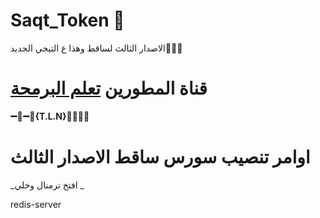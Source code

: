 # Saqt_Token 🤖

الاصدار الثالث لساقط وهذا ع التيجي الجديد🤾🏻‍♂️

# قناة المطورين [تعلم البرمحة](https://telegram.me/Ch_Dev)

<b>➖🔷➖🔻{T.L.N}🔻➖🔷➖</b>

# اوامر تنصيب سورس ساقط الاصدار الثالث

 _افتخ ترمنال وخلي _

redis-server
